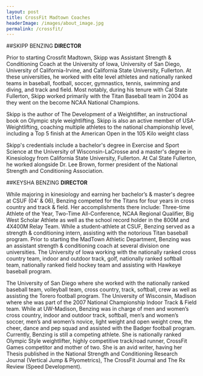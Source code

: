 ```yaml
---
layout: post
title: CrossFit Madtown Coaches
headerImage: /images/about_image.jpg
permalink: /crossfit/
---
```


##SKIPP BENZING
**DIRECTOR**

Prior to starting Crossfit Madtown, Skipp was Assistant Strength & Conditioning Coach at the University of Iowa, University of San Diego, University of California-Irvine, and California State University, Fullerton. At these universities, he worked with elite level athletes and nationally ranked teams in baseball, football, soccer, gymnastics, tennis, swimming and diving, and track and field. Most notably, during his tenure with Cal State Fullerton, Skipp worked primarily with the Titan Baseball team in 2004 as they went on the become NCAA National Champions.

Skipp is the author of The Development of a Weightlifter, an instructional book on Olympic style weightlifting. Skipp is also an active member of USA-Weightlifting, coaching multiple athletes to the national championship level, including a Top 5 finish at the American Open in the 105 Kilo weight class

Skipp's credentials include a bachelor's degree in Exercise and Sport Science at the University of Wisconsin-LaCrosse and a master's degree in Kinesiology from California State University, Fullerton. At Cal State Fullerton, he worked alongside Dr. Lee Brown, former president of the National Strength and Conditioning Association.


##KEYSHA BENZING
**DIRECTOR**

While majoring in kinesiology and earning her bachelor’s & master's degree at CSUF (04’ & 06), Benzing competed for the Titans for four years in cross country and track & field. Her accomplishments there include: Three-time Athlete of the Year, Two-Time All-Conference, NCAA Regional Qualifier, Big West Scholar Athlete as well as the school record holder in the 800M and 4X400M Relay Team. While a student-athlete at CSUF, Benzing served as a strength & conditioning intern, assisting with the notorious Titan baseball program. 
Prior to starting the MadTown Athletic Department, Benzing was an assistant strength & conditioning coach at several division one universities.
The University of Iowa working with the nationally ranked cross country team, indoor and outdoor track, golf, nationally ranked softball team, nationally ranked field hockey team and assisting with Hawkeye baseball program.

The University of San Diego where she worked with the nationally ranked baseball team, volleyball team, cross country, track, softball, crew as well as assisting  the Torero football program. 
The University of Wisconsin, Madison where she was part of the 2007 National Championship Indoor Track & Field team. While at UW-Madison, Benzing was in charge of men and women’s cross country, indoor and outdoor track, softball, men’s and women’s soccer, men’s and women’s novice, light weight and open weight crew, the cheer, dance and pep squad and assisted with the Badger football program.
Currently, Benzing is still a competing athlete. She is nationally ranked Olympic Style weightlifter, highly competitive track/road runner, CrossFit Games competitor and mother of two. She is an avid writer, having her Thesis published in the National Strength and Conditioning Research Journal (Vertical Jump & Plyometrics), The CrossFit Journal and The Rx Review (Speed Development). 